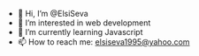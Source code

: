 - 👋 Hi, I’m @ElsiSeva
- 👀 I’m interested in web development
- 🌱 I’m currently learning Javascript
- 📫 How to reach me: elsiseva1995@yahoo.com

<!---
ElsiSeva/ElsiSeva is a ✨ special ✨ repository because its `README.md` (this file) appears on your GitHub profile.
You can click the Preview link to take a look at your changes.
--->
